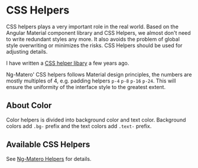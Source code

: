 # CSS Helpers

CSS helpers plays a very important role in the real world. Based on the Angular Material component library and CSS Helpers, we almost don't need to write redundant styles any more. It also avoids the problem of global style overwriting or minimizes the risks. CSS Helpers should be used for adjusting details.

I have written a [CSS helper libary](https://github.com/snack-ui/snack-helper) a few years ago.

Ng-Matero' CSS helpers follows Material design principles, the numbers are mostly multiples of 4, e.g. padding helpers `p-4` `p-8` `p-16` `p-24`. This will ensure the uniformity of the interface style to the greatest extent.

## About Color

Color helpers is divided into background color and text color. Background colors add `.bg-` prefix and the text colors add `.text-` prefix.

## Available CSS Helpers

See [Ng-Matero Helpers](https://ng-matero.github.io/ng-matero/#/helpers) for details.